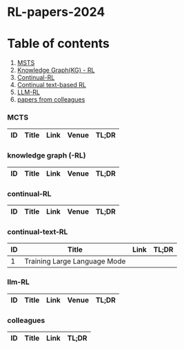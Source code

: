 # RL-papers-2024

# Table of contents
1. [MSTS](#mcts)
2. [Knowledge Graph(KG) - RL](#KG)
3. [Continual-RL](#continual-rl)
4. [Continual text-based RL](#continual-text-rl)
5. [LLM-RL](#llm-rl)
6. [papers from colleagues](#colleagues)


### MCTS <a name="mcts"></a>
| ID | Title | Link | Venue | TL;DR | 
| --- | --- | --- | --- | --- |


### knowledge graph (-RL) <a name="KG"></a>
| ID | Title | Link | Venue | TL;DR | 
| --- | --- | --- | --- | --- |



### continual-RL <a name="continual-rl"></a>
| ID | Title | Link | Venue | TL;DR | 
| --- | --- | --- | --- | --- |


### continual-text-RL <a name="continual-text-rl"></a>
| ID | Title | Link | TL;DR | 
| --- | --- | --- | --- |
|1| Training Large Language Mode

### llm-RL <a name="llm-rl"></a>
| ID | Title | Link | Venue | TL;DR | 
| --- | --- | --- | --- | --- |


### colleagues <a name="colleagues"></a>
| ID | Title | Link | TL;DR | 
| --- | --- | --- | --- |
